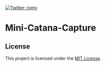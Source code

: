 [![Twitter: romy](https://img.shields.io/twitter/follow/RomySihananda)](https://twitter.com/RomySihananda)

# Mini-Catana-Capture

## License

This project is licensed under the [MIT License](LICENSE).
